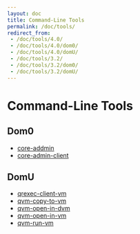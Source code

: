 ```yaml
---
layout: doc
title: Command-Line Tools
permalink: /doc/tools/
redirect_from:
 - /doc/tools/4.0/
 - /doc/tools/4.0/dom0/
 - /doc/tools/4.0/domU/
 - /doc/tools/3.2/
 - /doc/tools/3.2/dom0/
 - /doc/tools/3.2/domU/
---
```


Command-Line Tools
==================

Dom0
----

 * [core-addmin](https://dev.qubes-os.org/projects/core-admin/en/latest/manpages/)
 * [core-admin-client](https://dev.qubes-os.org/projects/core-admin-client/en/latest/manpages/)

DomU
----

 * [qrexec-client-vm](https://raw.githubusercontent.com/QubesOS/qubes-core-agent-linux/master/doc/vm-tools/qrexec-client-vm.rst)
 * [qvm-copy-to-vm](https://raw.githubusercontent.com/QubesOS/qubes-core-agent-linux/master/doc/vm-tools/qvm-copy-to-vm.rst)
 * [qvm-open-in-dvm](https://raw.githubusercontent.com/QubesOS/qubes-core-agent-linux/master/doc/vm-tools/qvm-open-in-dvm.rst)
 * [qvm-open-in-vm](https://raw.githubusercontent.com/QubesOS/qubes-core-agent-linux/master/doc/vm-tools/qvm-open-in-vm.rst)
 * [qvm-run-vm](https://raw.githubusercontent.com/QubesOS/qubes-core-agent-linux/master/doc/vm-tools/qvm-run-vm.rst)

